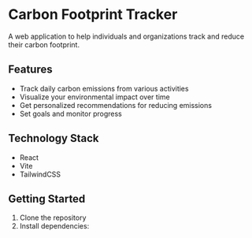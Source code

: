 # Carbon Footprint Tracker

A web application to help individuals and organizations track and reduce their carbon footprint.

## Features

- Track daily carbon emissions from various activities
- Visualize your environmental impact over time
- Get personalized recommendations for reducing emissions
- Set goals and monitor progress

## Technology Stack

- React
- Vite
- TailwindCSS

## Getting Started

1. Clone the repository
2. Install dependencies:
